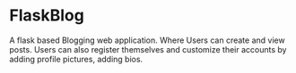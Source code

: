 # FlaskBlog


A flask based Blogging web application. Where Users can create and view posts. Users can also register themselves and customize their accounts by adding profile pictures, adding bios.

